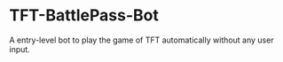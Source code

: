 # TFT-BattlePass-Bot
A entry-level bot to play the game of TFT automatically without any user input.
